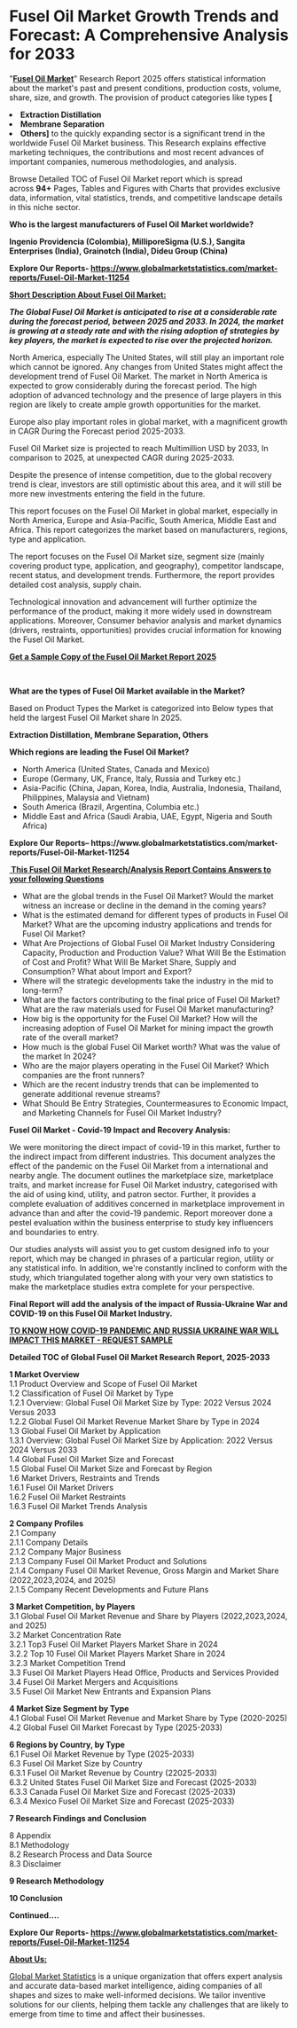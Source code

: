 <H1>Fusel Oil Market Growth Trends and Forecast: A Comprehensive Analysis for 2033</H1><p>"<strong><a href="https://www.globalmarketstatistics.com/market-reports/Fusel-Oil-Market-11254">Fusel Oil Market</a></strong>" Research Report 2025 offers statistical information about the market's past and present conditions, production costs, volume, share, size, and growth. The provision of product categories like types&nbsp;<strong>[<li>Extraction Distillation<li>Membrane Separation<li>Others]</strong>&nbsp;to the quickly expanding sector is a significant trend in the worldwide Fusel Oil Market business. This Research explains effective marketing techniques, the contributions and most recent advances of important companies, numerous methodologies, and analysis.</p><p>Browse Detailed TOC of Fusel Oil Market report which is spread across&nbsp;<strong>94+</strong>&nbsp;Pages, Tables and Figures with Charts that provides exclusive data, information, vital statistics, trends, and competitive landscape details in this niche sector.</p><p><strong>Who is the largest manufacturers of Fusel Oil Market worldwide?</strong></p><p><strong>Ingenio Providencia (Colombia), MilliporeSigma (U.S.), Sangita Enterprises (India), Grainotch (India), Dideu Group (China)</strong></p><p><strong>Explore Our Reports-&nbsp;<a href="https://www.globalmarketstatistics.com/market-reports/Fusel-Oil-Market-11254">https://www.globalmarketstatistics.com/market-reports/Fusel-Oil-Market-11254</a></strong></p><p><strong><u>Short Description About Fusel Oil Market:</u></strong></p><p><strong><em>The Global Fusel Oil Market is anticipated to rise at a considerable rate during the forecast period, between 2025 and 2033. In 2024, the market is growing at a steady rate and with the rising adoption of strategies by key players, the market is expected to rise over the projected horizon.</em></strong></p><p>North America, especially The United States, will still play an important role which cannot be ignored. Any changes from United States might affect the development trend of Fusel Oil Market. The market in North America is expected to grow considerably during the forecast period. The high adoption of advanced technology and the presence of large players in this region are likely to create ample growth opportunities for the market.</p><p>Europe also play important roles in global market, with a magnificent growth in CAGR During the Forecast period 2025-2033.</p><p>Fusel Oil Market size is projected to reach Multimillion USD by 2033, In comparison to 2025, at unexpected CAGR during 2025-2033.</p><p>Despite the presence of intense competition, due to the global recovery trend is clear, investors are still optimistic about this area, and it will still be more new investments entering the field in the future.</p><p>This report focuses on the Fusel Oil Market in global market, especially in North America, Europe and Asia-Pacific, South America, Middle East and Africa. This report categorizes the market based on manufacturers, regions, type and application.</p><p>The report focuses on the Fusel Oil Market size, segment size (mainly covering product type, application, and geography), competitor landscape, recent status, and development trends. Furthermore, the report provides detailed cost analysis, supply chain.</p><p>Technological innovation and advancement will further optimize the performance of the product, making it more widely used in downstream applications. Moreover, Consumer behavior analysis and market dynamics (drivers, restraints, opportunities) provides crucial information for knowing the Fusel Oil Market.</p><p><strong><u>Get a Sample Copy of the Fusel Oil Market Report 2025</u></strong></p><p>&nbsp;</p><p><strong>What are the types of Fusel Oil Market available in the Market?</strong></p><p>Based on Product Types the Market is categorized into Below types that held the largest Fusel Oil Market share In 2025.</p><p><strong>Extraction Distillation, Membrane Separation, Others</strong></p><p><strong>Which regions are leading the Fusel Oil Market?</strong></p><ul><li>North America (United States, Canada and Mexico)</li><li>Europe (Germany, UK, France, Italy, Russia and Turkey etc.)</li><li>Asia-Pacific (China, Japan, Korea, India, Australia, Indonesia, Thailand, Philippines, Malaysia and Vietnam)</li><li>South America (Brazil, Argentina, Columbia etc.)</li><li>Middle East and Africa (Saudi Arabia, UAE, Egypt, Nigeria and South Africa)</li></ul><p><strong>Explore Our Reports&ndash;&nbsp;https://www.globalmarketstatistics.com/market-reports/Fusel-Oil-Market-11254</strong></p><p><strong><u>&nbsp;This Fusel Oil Market Research/Analysis Report Contains Answers to your following Questions</u></strong></p><ul><li>What are the global trends in the Fusel Oil Market? Would the market witness an increase or decline in the demand in the coming years?</li><li>What is the estimated demand for different types of products in Fusel Oil Market? What are the upcoming industry applications and trends for Fusel Oil Market?</li><li>What Are Projections of Global Fusel Oil Market Industry Considering Capacity, Production and Production Value? What Will Be the Estimation of Cost and Profit? What Will Be Market Share, Supply and Consumption? What about Import and Export?</li><li>Where will the strategic developments take the industry in the mid to long-term?</li><li>What are the factors contributing to the final price of Fusel Oil Market? What are the raw materials used for Fusel Oil Market manufacturing?</li><li>How big is the opportunity for the Fusel Oil Market? How will the increasing adoption of Fusel Oil Market for mining impact the growth rate of the overall market?</li><li>How much is the global Fusel Oil Market worth? What was the value of the market In 2024?</li><li>Who are the major players operating in the Fusel Oil Market? Which companies are the front runners?</li><li>Which are the recent industry trends that can be implemented to generate additional revenue streams?</li><li>What Should Be Entry Strategies, Countermeasures to Economic Impact, and Marketing Channels for Fusel Oil Market Industry?</li></ul><p><strong>Fusel Oil Market - Covid-19 Impact and Recovery Analysis:</strong></p><p>We were monitoring the direct impact of covid-19 in this market, further to the indirect impact from different industries. This document analyzes the effect of the pandemic on the Fusel Oil Market from a international and nearby angle. The document outlines the marketplace size, marketplace traits, and market increase for Fusel Oil Market industry, categorised with the aid of using kind, utility, and patron sector. Further, it provides a complete evaluation of additives concerned in marketplace improvement in advance than and after the covid-19 pandemic. Report moreover done a pestel evaluation within the business enterprise to study key influencers and boundaries to entry.</p><p>Our studies analysts will assist you to get custom designed info to your report, which may be changed in phrases of a particular region, utility or any statistical info. In addition, we're constantly inclined to conform with the study, which triangulated together along with your very own statistics to make the marketplace studies extra complete for your perspective.</p><p><strong>Final Report will add the analysis of the impact of Russia-Ukraine War and COVID-19 on this Fusel Oil Market Industry.</strong></p><p><strong><u><a href="https://www.globalmarketstatistics.com/market-reports/Fusel-Oil-Market-11254">TO KNOW HOW COVID-19 PANDEMIC AND RUSSIA UKRAINE WAR WILL IMPACT THIS MARKET - REQUEST SAMPLE</a></u></strong></p><p><strong>Detailed TOC of Global Fusel Oil Market Research Report, 2025-2033</strong></p><p><strong>1 Market Overview</strong><br /> 1.1 Product Overview and Scope of Fusel Oil Market<br /> 1.2 Classification of Fusel Oil Market by Type<br /> 1.2.1 Overview: Global Fusel Oil Market Size by Type: 2022&nbsp;Versus 2024 Versus 2033<br /> 1.2.2 Global Fusel Oil Market Revenue Market Share by Type in 2024<br /> 1.3 Global Fusel Oil Market by Application<br /> 1.3.1 Overview: Global Fusel Oil Market Size by Application: 2022&nbsp;Versus 2024 Versus 2033<br /> 1.4 Global Fusel Oil Market Size and Forecast<br /> 1.5 Global Fusel Oil Market Size and Forecast by Region<br /> 1.6 Market Drivers, Restraints and Trends<br /> 1.6.1 Fusel Oil Market Drivers<br /> 1.6.2 Fusel Oil Market Restraints<br /> 1.6.3 Fusel Oil Market Trends Analysis</p><p><strong>2 Company Profiles</strong><br /> 2.1 Company<br /> 2.1.1 Company Details<br /> 2.1.2 Company Major Business<br /> 2.1.3 Company Fusel Oil Market Product and Solutions<br /> 2.1.4 Company Fusel Oil Market Revenue, Gross Margin and Market Share (2022,2023,2024, and 2025)<br /> 2.1.5 Company Recent Developments and Future Plans</p><p><strong>3 Market Competition, by Players</strong><br /> 3.1 Global Fusel Oil Market Revenue and Share by Players (2022,2023,2024, and 2025)<br /> 3.2 Market Concentration Rate<br /> 3.2.1 Top3 Fusel Oil Market Players Market Share in 2024<br /> 3.2.2 Top 10 Fusel Oil Market Players Market Share in 2024<br /> 3.2.3 Market Competition Trend<br /> 3.3 Fusel Oil Market Players Head Office, Products and Services Provided<br /> 3.4 Fusel Oil Market Mergers and Acquisitions<br /> 3.5 Fusel Oil Market New Entrants and Expansion Plans</p><p><strong>4 Market Size Segment by Type</strong><br /> 4.1 Global Fusel Oil Market Revenue and Market Share by Type (2020-2025)<br /> 4.2 Global Fusel Oil Market Forecast by Type (2025-2033)</p><p><strong>6 Regions by Country, by Type</strong><br /> 6.1 Fusel Oil Market Revenue by Type (2025-2033)<br /> 6.3 Fusel Oil Market Size by Country<br /> 6.3.1 Fusel Oil Market Revenue by Country (22025-2033)<br /> 6.3.2 United States Fusel Oil Market Size and Forecast (2025-2033)<br /> 6.3.3 Canada Fusel Oil Market Size and Forecast (2025-2033)<br /> 6.3.4 Mexico Fusel Oil Market Size and Forecast (2025-2033)</p><p><strong>7 Research Findings and Conclusion</strong></p><p>8 Appendix<br /> 8.1 Methodology<br /> 8.2 Research Process and Data Source<br /> 8.3 Disclaimer</p><p><strong>9 Research Methodology</strong></p><p><strong>10 Conclusion</strong></p><p><strong>Continued&hellip;.</strong></p><p><strong>Explore Our Reports-&nbsp;<a href="https://www.globalmarketstatistics.com/market-reports/Fusel-Oil-Market-11254">https://www.globalmarketstatistics.com/market-reports/Fusel-Oil-Market-11254</a></strong></p><p><strong><u>About Us:</u></strong></p><p><a href="https://www.globalmarketstatistics.com/">Global Market Statistics</a> is a unique organization that offers expert analysis and accurate data-based market intelligence, aiding companies of all shapes and sizes to make well-informed decisions. We tailor inventive solutions for our clients, helping them tackle any challenges that are likely to emerge from time to time and affect their businesses.</p><p>&nbsp;</p>
